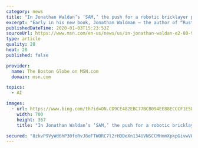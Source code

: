 ```yaml
---
category: news
title: "In Jonathan Waldan’s ‘SAM,’ the push for a robotic bricklayer puts AI up against the wall"
excerpt: "Early in his new book, Jonathan Waldman – the author of “Rust: The Longest War” – declares that one of the dreams that have preoccupied engineers over the last half century or so is the creation of a mechanical device that can lay blocks and bricks."
publishedDateTime: 2020-01-03T15:23:53Z
sourceUrl: https://www.msn.com/en-us/news/us/in-jonathan-waldan-e2-80-99s-e2-80-98sam-e2-80-99-the-push-for-a-robotic-bricklayer-puts-ai-up-against-the-wall/ar-BBYAvo5
type: article
quality: 28
heat: 28
published: false

provider:
  name: The Boston Globe on MSN.com
  domain: msn.com

topics:
  - AI

images:
  - url: https://www.bing.com/th?id=ON.CD9CE482EBC77BCB094EE88ECCCF1E58
    width: 700
    height: 367
    title: "In Jonathan Waldan’s ‘SAM,’ the push for a robotic bricklayer puts AI up against the wall"

secured: "8zkvP9VyWd6hP30foRvJ8oFTWORC7l2rHDDeXn134UVNSCCMHnmXpkpGivwVO6xduhUMuKVyB3Giw9S4m7siTMLMXzckwws4Rv7fSA4aEZY0qaUWU/Fl6sh7CqRfgebb9W9PuY2ip0vTD+cL8RZmc0F7NT2E0DxIkOanttaVX72fAcYuRdnHjprk6uRXdvI+ta6YaUJ7pzSqv+j97IPc2sUOu/nMUNEEqkdJXnF6aiiXfjD6vrbHm7LB1cRhnY2FIJ2FknJ3QvsXZonHuXb5OQ==;W73Q5WZL4+/HNLIwH0mC2Q=="
---
```


